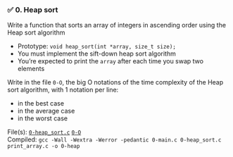 
### :white_check_mark: 0. Heap sort
Write a function that sorts an array of integers in ascending order using the Heap sort algorithm

* Prototype: `void heap_sort(int *array, size_t size);`
* You must implement the sift-down heap sort algorithm
* You’re expected to print the `array` after each time you swap two elements

Write in the file `0-O`, the big O notations of the time complexity of the Heap sort algorithm, with 1 notation per line:

* in the best case
* in the average case
* in the worst case

File(s): [`0-heap_sort.c`](./0-heap_sort.c) [`0-O`](./0-O)\
Compiled: `gcc -Wall -Wextra -Werror -pedantic 0-main.c 0-heap_sort.c print_array.c -o 0-heap`
